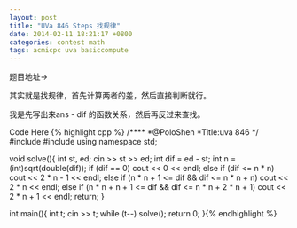 ```yaml
---
layout: post
title: "UVa 846 Steps 找规律"
date: 2014-02-11 18:21:17 +0800
categories: contest math
tags: acmicpc uva basiccompute
---
```

题目地址->

其实就是找规律，首先计算两者的差，然后直接判断就行。

我是先写出来ans - dif 的函数关系，然后再反过来查找。

Code Here
{% highlight cpp %}
/****
	*@PoloShen
	*Title:uva 846
	*/
#include <iostream>
#include <cmath>
using namespace std;

void solve(){
    int st, ed;
    cin >> st >> ed;
    int dif = ed - st;
    int n = (int)sqrt(double(dif));
    if (dif == 0)
            cout << 0 << endl;
    else if (dif <= n * n)
            cout << 2 * n - 1 << endl;
    else if (n * n + 1 <= dif && dif <= n * n + n)
            cout << 2 * n << endl;
    else if (n * n + n + 1 <= dif && dif <= n * n + 2 * n + 1)
            cout << 2 * n + 1 << endl;
    return;
}

int main(){
    int t; cin >> t;
    while (t--) solve();
    return 0;
}{% endhighlight %}
